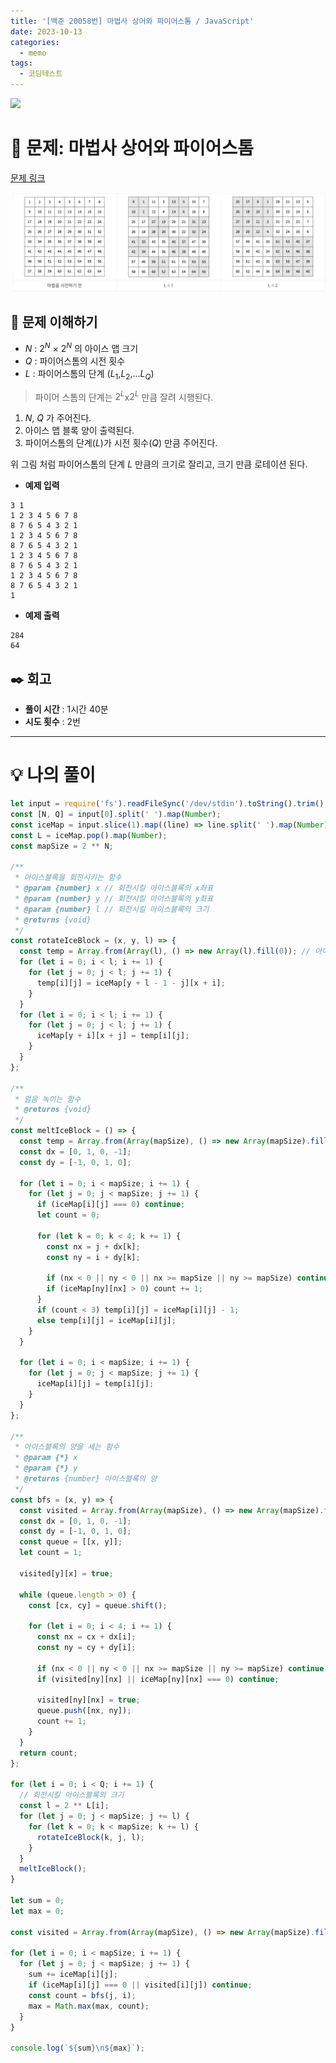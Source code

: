 ```yaml
---
title: '[백준 20058번] 마법사 상어와 파이어스톰 / JavaScript'
date: 2023-10-13
categories:
  - memo
tags:
  - 코딩테스트
---
```


![](https://velog.velcdn.com/images/gusdh2/post/7e3117af-14b0-45b0-ba4e-037601c9a055/image.png)

# 📝 문제: 마법사 상어와 파이어스톰

[문제 링크](https://www.acmicpc.net/problem/20058)

![](images/Pasted%20image%2020231013021718.png)

## 🎯 문제 이해하기

- $N$ : $2^N$ × $2^N$ 의 아이스 맵 크기
- $Q$ : 파이어스톰의 시전 횟수
- $L$ : 파이어스톰의 단계 ($L_1$,$L_2$,...$L_Q$)

> 파이어 스톰의 단계는 $2^L$x$2^L$ 만큼 잘려 시행된다.

1. $N$, $Q$ 가 주어진다.
2. 아이스 맵 블록 양이 출력된다.
3. 파이어스톰의 단계($L$)가 시전 횟수($Q$) 만큼 주어진다.

위 그림 처럼 파이어스톰의 단계 $L$ 만큼의 크기로 잘리고, 크기 만큼 로테이션 된다.

- **예제 입력**

```
3 1
1 2 3 4 5 6 7 8
8 7 6 5 4 3 2 1
1 2 3 4 5 6 7 8
8 7 6 5 4 3 2 1
1 2 3 4 5 6 7 8
8 7 6 5 4 3 2 1
1 2 3 4 5 6 7 8
8 7 6 5 4 3 2 1
1
```

- **예제 출력**

```
284
64
```

## ✒️ 회고

- **풀이 시간** : 1시간 40분
- **시도 횟수** : 2번

---

# 💡 나의 풀이

```js
let input = require('fs').readFileSync('/dev/stdin').toString().trim().split('\n');
const [N, Q] = input[0].split(' ').map(Number);
const iceMap = input.slice(1).map((line) => line.split(' ').map(Number));
const L = iceMap.pop().map(Number);
const mapSize = 2 ** N;

/**
 * 아이스블록을 회전시키는 함수
 * @param {number} x // 회전시킬 아이스블록의 x좌표
 * @param {number} y // 회전시킬 아이스블록의 y좌표
 * @param {number} l // 회전시킬 아이스블록의 크기
 * @returns {void}
 */
const rotateIceBlock = (x, y, l) => {
  const temp = Array.from(Array(l), () => new Array(l).fill(0)); // 아이스블록을 90도 회전시키기 // temp[0][0] => iceMap[0+2-1-0][0+0] = iceMap[1][0]; // temp[0][1] => iceMap[0+2-1-1][0+0] = iceMap[0][0]; // temp[1][0] => iceMap[0+2-1-0][0+1] = iceMap[1][1]; // temp[1][1] => iceMap[0+2-1-1][0+1] = iceMap[0][1];
  for (let i = 0; i < l; i += 1) {
    for (let j = 0; j < l; j += 1) {
      temp[i][j] = iceMap[y + l - 1 - j][x + i];
    }
  }
  for (let i = 0; i < l; i += 1) {
    for (let j = 0; j < l; j += 1) {
      iceMap[y + i][x + j] = temp[i][j];
    }
  }
};

/**
 * 얼음 녹이는 함수
 * @returns {void}
 */
const meltIceBlock = () => {
  const temp = Array.from(Array(mapSize), () => new Array(mapSize).fill(0));
  const dx = [0, 1, 0, -1];
  const dy = [-1, 0, 1, 0];

  for (let i = 0; i < mapSize; i += 1) {
    for (let j = 0; j < mapSize; j += 1) {
      if (iceMap[i][j] === 0) continue;
      let count = 0;

      for (let k = 0; k < 4; k += 1) {
        const nx = j + dx[k];
        const ny = i + dy[k];

        if (nx < 0 || ny < 0 || nx >= mapSize || ny >= mapSize) continue;
        if (iceMap[ny][nx] > 0) count += 1;
      }
      if (count < 3) temp[i][j] = iceMap[i][j] - 1;
      else temp[i][j] = iceMap[i][j];
    }
  }

  for (let i = 0; i < mapSize; i += 1) {
    for (let j = 0; j < mapSize; j += 1) {
      iceMap[i][j] = temp[i][j];
    }
  }
};

/**
 * 아이스블록의 양을 세는 함수
 * @param {*} x
 * @param {*} y
 * @returns {number} 아이스블록의 양
 */
const bfs = (x, y) => {
  const visited = Array.from(Array(mapSize), () => new Array(mapSize).fill(false));
  const dx = [0, 1, 0, -1];
  const dy = [-1, 0, 1, 0];
  const queue = [[x, y]];
  let count = 1;

  visited[y][x] = true;

  while (queue.length > 0) {
    const [cx, cy] = queue.shift();

    for (let i = 0; i < 4; i += 1) {
      const nx = cx + dx[i];
      const ny = cy + dy[i];

      if (nx < 0 || ny < 0 || nx >= mapSize || ny >= mapSize) continue;
      if (visited[ny][nx] || iceMap[ny][nx] === 0) continue;

      visited[ny][nx] = true;
      queue.push([nx, ny]);
      count += 1;
    }
  }
  return count;
};

for (let i = 0; i < Q; i += 1) {
  // 회전시킬 아이스블록의 크기
  const l = 2 ** L[i];
  for (let j = 0; j < mapSize; j += l) {
    for (let k = 0; k < mapSize; k += l) {
      rotateIceBlock(k, j, l);
    }
  }
  meltIceBlock();
}

let sum = 0;
let max = 0;

const visited = Array.from(Array(mapSize), () => new Array(mapSize).fill(false));

for (let i = 0; i < mapSize; i += 1) {
  for (let j = 0; j < mapSize; j += 1) {
    sum += iceMap[i][j];
    if (iceMap[i][j] === 0 || visited[i][j]) continue;
    const count = bfs(j, i);
    max = Math.max(max, count);
  }
}

console.log(`${sum}\n${max}`);
```
